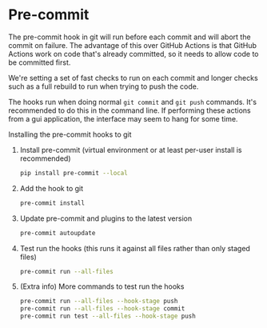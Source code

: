 # Pre-commit

The pre-commit hook in git will run before each commit and will abort the commit on failure. The advantage of this over GitHub Actions is that GitHub Actions work on code that's already committed, so it needs to allow code to be committed first.

We're setting a set of fast checks to run on each commit and longer checks such as a full rebuild to run when trying to push the code.

The hooks run when doing normal `git commit` and `git push` commands. It's recommended to do this in the command line. If performing these actions from a gui application, the interface may seem to hang for some time.

Installing the pre-commit hooks to git

1. Install pre-commit (virtual environment or at least per-user install is recommended)

   ```bash
   pip install pre-commit --local
   ```

1. Add the hook to git

   ```bash
   pre-commit install
   ```

1. Update pre-commit and plugins to the latest version

   ```bash
   pre-commit autoupdate
   ```

1. Test run the hooks (this runs it against all files rather than only staged files)

   ```bash
   pre-commit run --all-files
   ```

1. (Extra info) More commands to test run the hooks

   ```bash
   pre-commit run --all-files --hook-stage push
   pre-commit run --all-files --hook-stage commit
   pre-commit run test --all-files --hook-stage push
   ```
